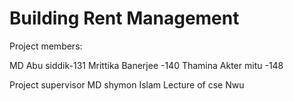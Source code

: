 # Building Rent Management
Project members:

MD Abu siddik-131
Mrittika Banerjee -140
Thamina Akter mitu -148

Project supervisor
MD shymon Islam
Lecture of cse
Nwu

